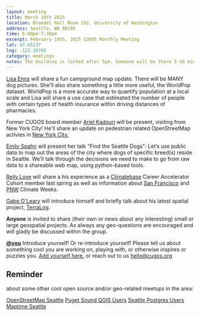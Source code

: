 ```yaml
---
layout: meeting
title: March 19th 2025
location: Bloedel Hall Room 292, University of Washington
address: Seattle, WA 98195
time: 6:00pm-7:30pm
excerpt: February 19th, 2025 CUGOS Monthly Meeting
lat: 47.65137
lng: -122.30795
category: meetings
notes: The building is locked after 5pm. Someone will be there 5-10 minutes until 6pm to let us in. If you see nobody around and can't access, call the phone number posted at the door to be let in. We will adjourn to the College Inn Pub for a happy hour after the meeting!
---
```


[Lisa Enns](https://www.ennsanalytics.com/) will share a fun campground map update. There will be MANY dog pictures. She'll also share something a little more useful, the WorldPop dataset. WorldPop is a more accurate way to quantify population at a local scale and Lisa will share a use case that estimated the number of people with certain types of health insurance within driving distances of pharmacies.

Former CUGOS board member [Ariel Kadouri](https://arielsartistry.com/) will be present, visiting from New York City! He'll share an update on pedestrian related OpenStreetMap activies in [New York City.](https://wiki.openstreetmap.org/wiki/New_York_City)

[Emily Spahn](https://github.com/eyspahn) will present her talk "Find the Seattle Dogs": Let’s use public data to map out the areas of the city where dogs of specific breed(s) reside in Seattle. We’ll talk through the decisions we need to make to go from raw data to a shareable web map, using python-based tools.

[Reily Love](https://www.linkedin.com/in/reilylove/) will share a his experience as a [Climatebase](https://climatebase.org/) Career Accelerator Cohort member last spring as well as information about [San Francisco](https://www.sfclimateweek.org/) and [PNW](https://pnwclimateweek.org/) Climate Weeks. 

[Gabe O'Leary](https://goleary.com/) will introduce himself and briefly talk about his latest spatial project, [TerraLog](https://terralog.app/).

**Anyone** is invited to share (their own or news about any interesting) small or large geospatial projects. As always any geo-questions are encouraged and will gladly be discussed within the group.

**[@you](http://cugos.org/people/)** Introduce yourself! Or re-introduce yourself! Please tell us about something cool you are working on, playing with, or otherwise inspires or puzzles you. [Add yourself here.](https://github.com/cugos/cugos.github.com/blob/main/meetings/_posts/2025-03-19-cugos_monthly.md) or reach out to us hello@cugos.org

## Reminder

about some other cool open source and/or geo-related meetups in the area:

[OpenStreetMap Seattle](https://www.meetup.com/OpenStreetMap-Seattle/)
[Puget Sound QGIS Users](https://www.meetup.com/Puget-Sound-QGIS-Users-Group/)
[Seattle Postgres Users](https://www.meetup.com/Seattle-Postgres/)
[Maptime Seattle](https://www.meetup.com/MaptimeSEA/)
